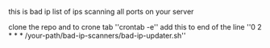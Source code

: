 this is bad ip list of ips scanning all ports on your server


clone the repo and to crone tab
''crontab -e''
add this to end of the line
''0 2 * * * /your-path/bad-ip-scanners/bad-ip-updater.sh''
